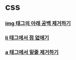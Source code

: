 # css

### [img 태그의 아래 공백 제거하기](https://github.com/ka0824/css/blob/main/img_blank.md)
### [li 태그에서 점 없애기](https://github.com/ka0824/css/blob/main/li_no_dot.md)
### [a 태그에서 밑줄 제거하기](https://github.com/ka0824/css/blob/main/a_no_underline.md)
